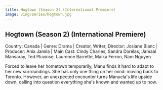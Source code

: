 ```yaml
---
title: Hogtown (Season 2) (International Premiere)
image: /img/series/hogtown.jpg
---
```


## Hogtown (Season 2) (International Premiere)
Country: Canada | Genre: Drama | Creator, Writer, Director: Josiane Blanc | Producer: Ania Jamila | Main Cast: Cindy Charles, Sandra Dorélas, Jamaal Mansaray, Ted Pluviose, Laurence Barrette, Maika Ferron, Nam Nguyen   

Forced to leave her hometown temporarily, Manu finds it hard to adapt to her new surroundings. She has only one thing on her mind: moving back to Toronto. However, an unexpected encounter turns Manuela's life upside down, calling into question everything she's known and wanted up to now.
